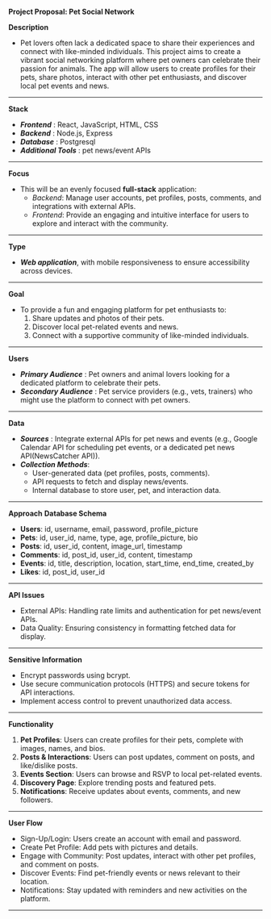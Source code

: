    **Project Proposal: Pet Social Network**
   
**Description**
 * Pet lovers often lack a dedicated space to share their experiences and connect with like-minded individuals. This project aims to create a vibrant social networking platform where pet owners can celebrate their passion for animals. The app will allow users to create profiles for their pets, share photos, interact with other pet enthusiasts, and discover local pet events and news.
________________________________________
**Stack**
 * ***Frontend*** : React, JavaScript, HTML, CSS
 * ***Backend*** : Node.js, Express
 * ***Database*** : Postgresql
 * ***Additional Tools*** : pet news/event APIs
________________________________________
**Focus**
 * This will be an evenly focused **full-stack** application:
   * _Backend_: Manage user accounts, pet profiles, posts, comments, and integrations with external APIs.
   * _Frontend_: Provide an engaging and intuitive interface for users to explore and interact with the community.
________________________________________
**Type**
 * ***Web application***, with mobile responsiveness to ensure accessibility across devices.
________________________________________
**Goal**
 * To provide a fun and engaging platform for pet enthusiasts to:
   1. Share updates and photos of their pets.
   2. Discover local pet-related events and news.
   3. Connect with a supportive community of like-minded individuals.
________________________________________
**Users**
 * ***Primary Audience*** : Pet owners and animal lovers looking for a dedicated platform to celebrate their pets.
 * ***Secondary Audience*** : Pet service providers (e.g., vets, trainers) who might use the platform to connect with pet owners.
________________________________________
**Data**
 * ***Sources*** : Integrate external APIs for pet news and events (e.g., Google Calendar API for scheduling pet events, or a dedicated pet news API(NewsCatcher API)).
 * ***Collection Methods***:
   * User-generated data (pet profiles, posts, comments).
   * API requests to fetch and display news/events.
   * Internal database to store user, pet, and interaction data.
________________________________________
**Approach**
  **Database Schema**
   * **Users**: id, username, email, password, profile_picture
   * **Pets**: id, user_id, name, type, age, profile_picture, bio
   * **Posts**: id, user_id, content, image_url, timestamp
   * **Comments**: id, post_id, user_id, content, timestamp
   * **Events**: id, title, description, location, start_time, end_time, created_by
   * **Likes**: id, post_id, user_id
________________________________________
  **API Issues**
   * External APIs: Handling rate limits and authentication for pet news/event APIs.
   * Data Quality: Ensuring consistency in formatting fetched data for display.
________________________________________
  **Sensitive Information**
   * Encrypt passwords using bcrypt.
   * Use secure communication protocols (HTTPS) and secure tokens for API interactions.
   * Implement access control to prevent unauthorized data access.
________________________________________
**Functionality**
 1.	**Pet Profiles**: Users can create profiles for their pets, complete with images, names, and bios.
 2.	**Posts & Interactions**: Users can post updates, comment on posts, and like/dislike posts.
 3.	**Events Section**: Users can browse and RSVP to local pet-related events.
 4.	**Discovery Page**: Explore trending posts and featured pets.
 5.	**Notifications**: Receive updates about events, comments, and new followers.
________________________________________
**User Flow**
 * Sign-Up/Login: Users create an account with email and password.
 * Create Pet Profile: Add pets with pictures and details.
 * Engage with Community: Post updates, interact with other pet profiles, and comment on posts.
 * Discover Events: Find pet-friendly events or news relevant to their location.
 * Notifications: Stay updated with reminders and new activities on the platform.
________________________________________
